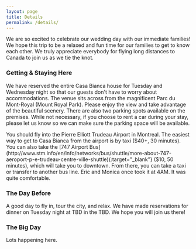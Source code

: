 ```yaml
---
layout: page
title: Details
permalink: /details/
---
```

We are so excited to celebrate our wedding day with our immediate families! We hope this trip to be a relaxed and fun time for our families to get to know each other. We truly appreciate everybody for flying long distances to Canada to join us as we tie the knot.

### Getting & Staying Here

We have reserved the entire Casa Bianca house for Tuesday and Wednesday night so that our guests don't have to worry about accommodations. The venue sits across from the magnificent Parc du Mont-Royal (Mount Royal Park). Please enjoy the view and take advantage of the beautiful scenery. There are also two parking spots available on the premises. While not necessary, if you choose to rent a car during your stay, please let us know so we can make sure the parking space will be available. 

You should fly into the Pierre Elliott Trudeau Airport in Montreal. The easiest way to get to Casa Bianca from the airport is by taxi ($40+, 30 minutes). You can also take the [747 Airport Bus](http://www.stm.info/en/info/networks/bus/shuttle/more-about-747-aeroport-p-e-trudeau-centre-ville-shuttle){:target="_blank"} ($10, 50 minutes), which will take you to downtown. From there, you can take a taxi or transfer to another bus line. Eric and Monica once took it at 4AM. It was quite comfortable.

### The Day Before
 A good day to fly in, tour the city, and relax. We have made reservations for dinner on Tuesday night at TBD in the TBD. We hope you will join us there!

### The Big Day
Lots happening here.
